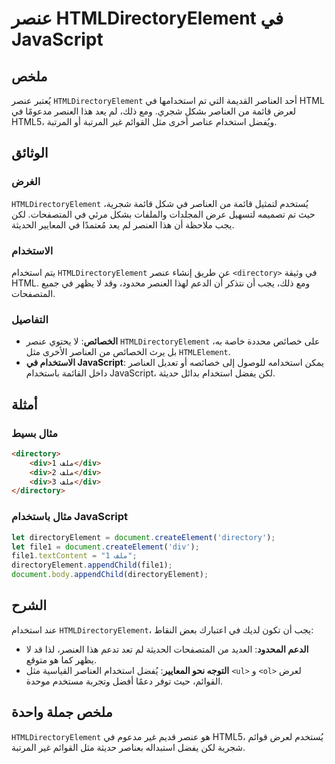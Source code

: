 <!--
Meta Description: # عنصر HTMLDirectoryElement في JavaScript ## ملخص يُعتبر عنصر `HTMLDirectoryElement` أحد العناصر القديمة التي تم استخدامها في HTML لعرض قائمة من العنا...
Meta Keywords: htmldirectoryelement, div, العناصر, عنصر, javascript
-->

# عنصر HTMLDirectoryElement في JavaScript

## ملخص
يُعتبر عنصر `HTMLDirectoryElement` أحد العناصر القديمة التي تم استخدامها في HTML لعرض قائمة من العناصر بشكل شجري. ومع ذلك، لم يعد هذا العنصر مدعومًا في HTML5، ويُفضل استخدام عناصر أخرى مثل القوائم غير المرتبة أو المرتبة.

## الوثائق
### الغرض
`HTMLDirectoryElement` يُستخدم لتمثيل قائمة من العناصر في شكل قائمة شجرية، حيث تم تصميمه لتسهيل عرض المجلدات والملفات بشكل مرئي في المتصفحات. لكن يجب ملاحظة أن هذا العنصر لم يعد مُعتمدًا في المعايير الحديثة.

### الاستخدام
يتم استخدام `HTMLDirectoryElement` عن طريق إنشاء عنصر `<directory>` في وثيقة HTML. ومع ذلك، يجب أن نتذكر أن الدعم لهذا العنصر محدود، وقد لا يظهر في جميع المتصفحات.

### التفاصيل
- **الخصائص**: لا يحتوي عنصر `HTMLDirectoryElement` على خصائص محددة خاصة به، بل يرث الخصائص من العناصر الأخرى مثل `HTMLElement`.
- **الاستخدام في JavaScript**: يمكن استخدامه للوصول إلى خصائصه أو تعديل العناصر داخل القائمة باستخدام JavaScript، لكن يفضل استخدام بدائل حديثة.

## أمثلة
### مثال بسيط
```html
<directory>
    <div>ملف 1</div>
    <div>ملف 2</div>
    <div>ملف 3</div>
</directory>
```

### مثال باستخدام JavaScript
```javascript
let directoryElement = document.createElement('directory');
let file1 = document.createElement('div');
file1.textContent = "ملف 1";
directoryElement.appendChild(file1);
document.body.appendChild(directoryElement);
```

## الشرح
عند استخدام `HTMLDirectoryElement`، يجب أن تكون لديك في اعتبارك بعض النقاط:
- **الدعم المحدود**: العديد من المتصفحات الحديثة لم تعد تدعم هذا العنصر، لذا قد لا يظهر كما هو متوقع.
- **التوجه نحو المعايير**: يُفضل استخدام العناصر القياسية مثل `<ul>` و `<ol>` لعرض القوائم، حيث توفر دعمًا أفضل وتجربة مستخدم موحدة.

## ملخص جملة واحدة
`HTMLDirectoryElement` هو عنصر قديم غير مدعوم في HTML5، يُستخدم لعرض قوائم شجرية لكن يفضل استبداله بعناصر حديثة مثل القوائم غير المرتبة.